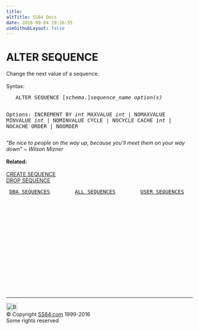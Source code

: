 ```yaml
---
title:
altTitle: SS64 Docs
date: 2016-09-04 19:26:55
useGithubLayout: false
---
```

<!-- #BeginLibraryItem "/Library/head_ora.lbi" --><!-- #EndLibraryItem --><h1>ALTER SEQUENCE</h1> 
<p>Change the next value of a sequence.<br>
  <br>
  Syntax:</p>
<pre>   ALTER SEQUENCE [<i>schema</i>.]<i>sequence_name</i> <i>option(s)</i>

Options:
      INCREMENT BY <i>int</i>
      MAXVALUE <i>int</i> | NOMAXVALUE
      MINVALUE <i>int</i> | NOMINVALUE
      CYCLE | NOCYCLE
      CACHE <i>int</i> | NOCACHE
      ORDER | NOORDER
</pre>
<p><i><span class="quote"> "Be nice to people on the way up, because you'll meet them on your way down" ~ Wilson Mizner</span></i><br>
<br>
<b>Related:</b><br>
<br>
<a href="sequence_c.html">CREATE SEQUENCE</a> <br>
<a href="sequence_d.html">DROP SEQUENCE</a></p>
<pre> <a href="../orad/DBA_SEQUENCES.html">DBA_SEQUENCES</a>        <a href="../orad/ALL_SEQUENCES.html">ALL_SEQUENCES</a>        <a href="../orad/USER_SEQUENCES.html">USER_SEQUENCES</a>
</pre><!-- #BeginLibraryItem "/Library/foot_ora.lbi" --><p>
<!-- oracle-footer -->
<ins class="adsbygoogle" style="display:inline-block;width:300px;height:250px" data-ad-client="ca-pub-6140977852749469" data-ad-slot="4275490898"></ins>
<script>
(adsbygoogle = window.adsbygoogle || []).push({});
</script></p>
<hr>
<div id="bl" class="footer"><a href="sequence_a.html#"><img src="../images/top.png" width="30" height="22" alt="Back to the Top"></a></div>
<div id="br" class="footer, tagline">© Copyright <a href="../index.html">SS64.com</a> 1999-2016<br>
Some rights reserved</div><!-- #EndLibraryItem -->


